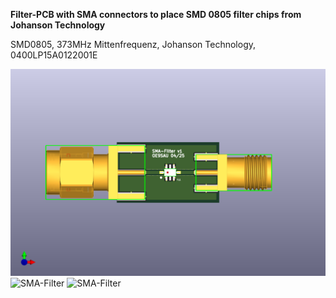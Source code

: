 **Filter-PCB with SMA connectors to place SMD 0805 filter chips from Johanson Technology**


SMD0805, 373MHz Mittenfrequenz, Johanson Technology, 0400LP15A0122001E


![SMA-Filter](SMA-Filter.png)
![SMA-Filter](Filter_open.png)
![SMA-Filter](Filter.png)
